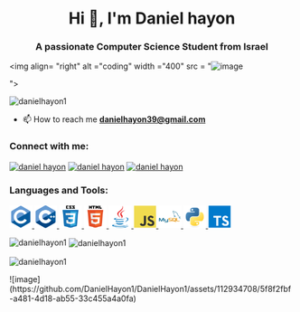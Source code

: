 <h1 align="center">Hi 👋, I'm Daniel hayon</h1>
<h3 align="center">A passionate Computer Science Student from Israel</h3>

<img align= "right" alt ="coding" width ="400" src = "![image](https://github.com/DanielHayon1/DanielHayon1/assets/112934708/1716ac19-8fa2-4c9c-b71a-a8cd13685142)

 ">
<p align="left"> <img src="https://komarev.com/ghpvc/?username=danielhayon1&label=Profile%20views&color=0e75b6&style=flat" alt="danielhayon1" /> </p>

- 📫 How to reach me **danielhayon39@gmail.com**

<h3 align="left">Connect with me:</h3>
<p align="left">
<a href="https://linkedin.com/in/daniel hayon" target="blank"><img align="center" src="https://raw.githubusercontent.com/rahuldkjain/github-profile-readme-generator/master/src/images/icons/Social/linked-in-alt.svg" alt="daniel hayon" height="30" width="40" /></a>
<a href="https://fb.com/daniel hayon" target="blank"><img align="center" src="https://raw.githubusercontent.com/rahuldkjain/github-profile-readme-generator/master/src/images/icons/Social/facebook.svg" alt="daniel hayon" height="30" width="40" /></a>
<a href="https://instagram.com/daniel hayon" target="blank"><img align="center" src="https://raw.githubusercontent.com/rahuldkjain/github-profile-readme-generator/master/src/images/icons/Social/instagram.svg" alt="daniel hayon" height="30" width="40" /></a>
</p>

<h3 align="left">Languages and Tools:</h3>
<p align="left"> <a href="https://www.cprogramming.com/" target="_blank" rel="noreferrer"> <img src="https://raw.githubusercontent.com/devicons/devicon/master/icons/c/c-original.svg" alt="c" width="40" height="40"/> </a> <a href="https://www.w3schools.com/cpp/" target="_blank" rel="noreferrer"> <img src="https://raw.githubusercontent.com/devicons/devicon/master/icons/cplusplus/cplusplus-original.svg" alt="cplusplus" width="40" height="40"/> </a> <a href="https://www.w3schools.com/css/" target="_blank" rel="noreferrer"> <img src="https://raw.githubusercontent.com/devicons/devicon/master/icons/css3/css3-original-wordmark.svg" alt="css3" width="40" height="40"/> </a> <a href="https://www.w3.org/html/" target="_blank" rel="noreferrer"> <img src="https://raw.githubusercontent.com/devicons/devicon/master/icons/html5/html5-original-wordmark.svg" alt="html5" width="40" height="40"/> </a> <a href="https://www.java.com" target="_blank" rel="noreferrer"> <img src="https://raw.githubusercontent.com/devicons/devicon/master/icons/java/java-original.svg" alt="java" width="40" height="40"/> </a> <a href="https://developer.mozilla.org/en-US/docs/Web/JavaScript" target="_blank" rel="noreferrer"> <img src="https://raw.githubusercontent.com/devicons/devicon/master/icons/javascript/javascript-original.svg" alt="javascript" width="40" height="40"/> </a> <a href="https://www.mysql.com/" target="_blank" rel="noreferrer"> <img src="https://raw.githubusercontent.com/devicons/devicon/master/icons/mysql/mysql-original-wordmark.svg" alt="mysql" width="40" height="40"/> </a> <a href="https://www.python.org" target="_blank" rel="noreferrer"> <img src="https://raw.githubusercontent.com/devicons/devicon/master/icons/python/python-original.svg" alt="python" width="40" height="40"/> </a> <a href="https://www.typescriptlang.org/" target="_blank" rel="noreferrer"> <img src="https://raw.githubusercontent.com/devicons/devicon/master/icons/typescript/typescript-original.svg" alt="typescript" width="40" height="40"/> </a> </p>

<p><img align="left" src="https://github-readme-stats.vercel.app/api/top-langs?username=danielhayon1&show_icons=true&locale=en&layout=compact" alt="danielhayon1" /></p>

<p>&nbsp;<img align="center" src="https://github-readme-stats.vercel.app/api?username=danielhayon1&show_icons=true&locale=en" alt="danielhayon1" /></p>

<p><img align="center" src="https://github-readme-streak-stats.herokuapp.com/?user=danielhayon1&" alt="danielhayon1" /></p>
![image](https://github.com/DanielHayon1/DanielHayon1/assets/112934708/5f8f2fbf-a481-4d18-ab55-33c455a4a0fa)
